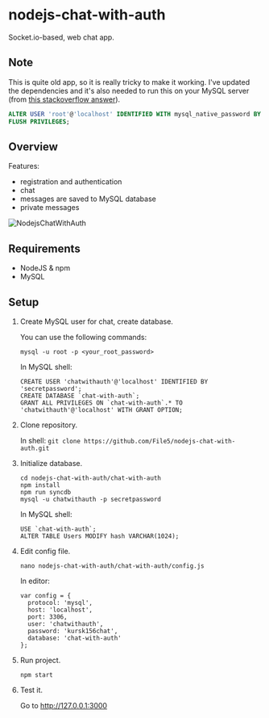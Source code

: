 # nodejs-chat-with-auth

Socket.io-based, web chat app.

## Note

This is quite old app, so it is really tricky to make it working. I've updated
the dependencies and it's also needed to run this on your MySQL server
(from [this stackoverflow answer](https://stackoverflow.com/a/62056425/12407958)).

```sql
ALTER USER 'root'@'localhost' IDENTIFIED WITH mysql_native_password BY 'ChoosePassword';
FLUSH PRIVILEGES;
```

## Overview

Features:

- registration and authentication
- chat
- messages are saved to MySQL database
- private messages

![NodejsChatWithAuth](https://user-images.githubusercontent.com/14141957/128605533-0d29da7b-8f83-498b-91f2-15e1a4699d89.png)

## Requirements
- NodeJS & npm
- MySQL

## Setup
1.  Create MySQL user for chat, create database.

    You can use the following commands:
    ```
    mysql -u root -p <your_root_password>
    ```
    
    In MySQL shell:
    ```
    CREATE USER 'chatwithauth'@'localhost' IDENTIFIED BY 'secretpassword';
    CREATE DATABASE `chat-with-auth`;
    GRANT ALL PRIVILEGES ON `chat-with-auth`.* TO 'chatwithauth'@'localhost' WITH GRANT OPTION;
    ```
2.  Clone repository.

    In shell: `git clone https://github.com/File5/nodejs-chat-with-auth.git`
3.  Initialize database.

    ```
    cd nodejs-chat-with-auth/chat-with-auth
    npm install
    npm run syncdb
    mysql -u chatwithauth -p secretpassword
    ```
    In MySQL shell:
    ```
    USE `chat-with-auth`;
    ALTER TABLE Users MODIFY hash VARCHAR(1024);
    ```
4.  Edit config file.

    ```
    nano nodejs-chat-with-auth/chat-with-auth/config.js
    ```
    In editor:
    ```
    var config = {
      protocol: 'mysql',
      host: 'localhost',
      port: 3306,
      user: 'chatwithauth',
      password: 'kursk156chat',
      database: 'chat-with-auth'
    };
    ```
5.  Run project.

    ```
    npm start
    ```
6.  Test it.

    Go to http://127.0.0.1:3000

